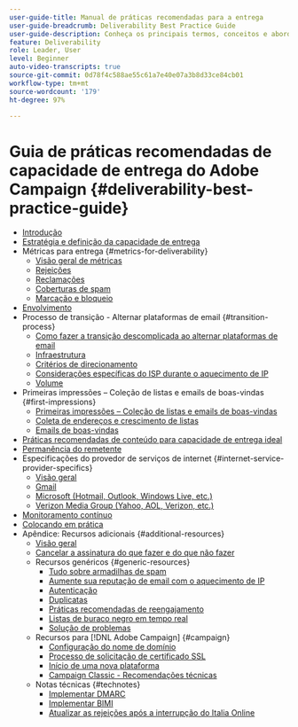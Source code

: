 ```yaml
---
user-guide-title: Manual de práticas recomendadas para a entrega
user-guide-breadcrumb: Deliverability Best Practice Guide
user-guide-description: Conheça os principais termos, conceitos e abordagens da capacidade de entrega para garantir o sucesso do seu programa de marketing.
feature: Deliverability
role: Leader, User
level: Beginner
auto-video-transcripts: true
source-git-commit: 0d78f4c588ae55c61a7e40e07a3b8d33ce84cb01
workflow-type: tm+mt
source-wordcount: '179'
ht-degree: 97%

---
```



# Guia de práticas recomendadas de capacidade de entrega do Adobe Campaign {#deliverability-best-practice-guide}

+ [Introdução](/help/introduction.md)
+ [Estratégia e definição da capacidade de entrega](/help/deliverability-strategy-and-definition.md)
+ Métricas para entrega {#metrics-for-deliverability}
   + [Visão geral de métricas](/help/metrics/metrics-overview.md)
   + [Rejeições](/help/metrics/bounces.md)
   + [Reclamações](/help/metrics/complaints.md)
   + [Coberturas de spam](/help/metrics/spam-traps.md)
   + [Marcação e bloqueio](/help/metrics/bulking-and-blocking.md)
+ [Envolvimento](/help/engagement.md)
+ Processo de transição - Alternar plataformas de email {#transition-process}
   + [Como fazer a transição descomplicada ao alternar plataformas de email](/help/transition-process/switching-email-platforms.md)
   + [Infraestrutura](/help/transition-process/infrastructure.md)
   + [Critérios de direcionamento](/help/transition-process/targeting-criteria.md)
   + [Considerações específicas do ISP durante o aquecimento de IP](/help/transition-process/isp-specific-considerations-during-ip-warming.md)
   + [Volume](/help/transition-process/volume.md)
+ Primeiras impressões – Coleção de listas e emails de boas-vindas {#first-impressions}
   + [Primeiras impressões – Coleção de listas e emails de boas-vindas](/help/first-impressions/introduction.md)
   + [Coleta de endereços e crescimento de listas](/help/first-impressions/address-collection-and-list-growth.md)
   + [Emails de boas-vindas](/help/first-impressions/welcome-emails.md)
+ [Práticas recomendadas de conteúdo para capacidade de entrega ideal](/help/content-best-practices-for-optimal-delivery.md)
+ [Permanência do remetente](/help/sender-permanence.md)
+ Especificações do provedor de serviços de internet {#internet-service-provider-specifics}
   + [Visão geral](/help/internet-service-provider-specifics/overview.md)
   + [Gmail](/help/internet-service-provider-specifics/gmail.md)
   + [Microsoft (Hotmail, Outlook, Windows Live, etc.)](/help/internet-service-provider-specifics/microsoft.md)
   + [Verizon Media Group (Yahoo, AOL, Verizon, etc.)](/help/internet-service-provider-specifics/verizon-media-group.md)
+ [Monitoramento contínuo](/help/ongoing-monitoring.md)
+ [Colocando em prática](/help/putting-it-in-practice.md)
+ Apêndice: Recursos adicionais {#additional-resources}
   + [Visão geral](/help/additional-resources/general-resources.md)
   + [Cancelar a assinatura do que fazer e do que não fazer](/help/unsubscribe-dos-and-do-nots.md)
   + Recursos genéricos {#generic-resources}
      + [Tudo sobre armadilhas de spam](/help/additional-resources/all-about-spam-traps.md)
      + [Aumente sua reputação de email com o aquecimento de IP](/help/additional-resources/increase-reputation-with-ip-warming.md)
      + [Autenticação](/help/additional-resources/authentication.md)
      + [Duplicatas](/help/additional-resources/duplicates.md)
      + [Práticas recomendadas de reengajamento](/help/additional-resources/re-engagement.md)
      + [Listas de buraco negro em tempo real](/help/additional-resources/blocklist-databases.md)
      + [Solução de problemas](/help/additional-resources/troubleshooting.md)
   + Recursos para [!DNL Adobe Campaign] {#campaign}
      + [Configuração do nome de domínio](/help/additional-resources/ac-domain-name-setup.md)
      + [Processo de solicitação de certificado SSL](/help/additional-resources/ac-ssl-certificate-request.md)
      + [Início de uma nova plataforma](/help/additional-resources/ac-starting-new-platform.md)
      + [Campaign Classic - Recomendações técnicas](/help/additional-resources/acc-technical-recommendations.md)
   + Notas técnicas {#technotes}
      + [Implementar DMARC](/help/technotes/implement-dmarc.md)
      + [Implementar BIMI](/help/technotes/implement-bimi.md)
      + [Atualizar as rejeições após a interrupção do Italia Online](/help/technotes/update-bounces-after-it-outage.md)


